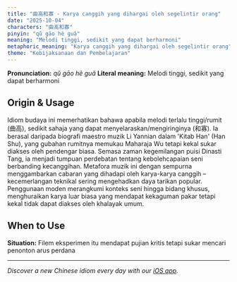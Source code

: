 ```yaml
---
title: "曲高和寡 - Karya canggih yang dihargai oleh segelintir orang"
date: "2025-10-04"
characters: "曲高和寡"
pinyin: "qǔ gāo hè guǎ"
meaning: "Melodi tinggi, sedikit yang dapat berharmoni"
metaphoric_meaning: "Karya canggih yang dihargai oleh segelintir orang"
theme: "Kebijaksanaan dan Pembelajaran"
---
```


**Pronunciation:** *qǔ gāo hè guǎ*
**Literal meaning:** Melodi tinggi, sedikit yang dapat berharmoni

## Origin & Usage

Idiom budaya ini memerhatikan bahawa apabila melodi terlalu tinggi/rumit (曲高), sedikit sahaja yang dapat menyelaraskan/mengiringinya (和寡). Ia berasal daripada biografi maestro muzik Li Yannian dalam 'Kitab Han' (Han Shu), yang gubahan rumitnya memukau Maharaja Wu tetapi kekal sukar diakses oleh pendengar biasa. Semasa zaman kegemilangan puisi Dinasti Tang, ia menjadi tumpuan perdebatan tentang kebolehcapaian seni berbanding kecanggihan. Metafora muzik ini dengan sempurna menggambarkan cabaran yang dihadapi oleh karya-karya canggih – kecemerlangan teknikal sering mengehadkan daya tarikan popular. Penggunaan moden merangkumi konteks seni hingga bidang khusus, menghuraikan karya luar biasa yang mendapat kekaguman pakar tetapi kekal tidak dapat diakses oleh khalayak umum.

## When to Use

**Situation:** Filem eksperimen itu mendapat pujian kritis tetapi sukar mencari penonton arus perdana

---

*Discover a new Chinese idiom every day with our [iOS app](https://apps.apple.com/us/app/daily-chinese-idioms/id6740611324).*
